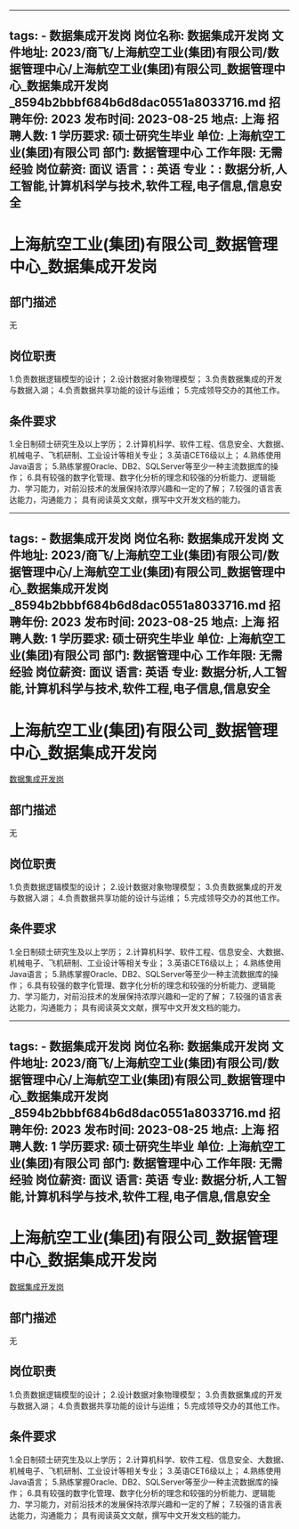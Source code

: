 
---
tags:
    - 数据集成开发岗
岗位名称: 数据集成开发岗
文件地址: 2023/商飞/上海航空工业(集团)有限公司/数据管理中心/上海航空工业(集团)有限公司_数据管理中心_数据集成开发岗_8594b2bbbf684b6d8dac0551a8033716.md
招聘年份: 2023
发布时间: 2023-08-25
地点: 上海
招聘人数: 1
学历要求: 硕士研究生毕业
单位: 上海航空工业(集团)有限公司
部门: 数据管理中心
工作年限: 无需经验
岗位薪资: 面议
语言：: 英语
专业：: 数据分析,人工智能,计算机科学与技术,软件工程,电子信息,信息安全
---

# 上海航空工业(集团)有限公司_数据管理中心_数据集成开发岗

## 部门描述

无

## 岗位职责

1.负责数据逻辑模型的设计；
 2.设计数据对象物理模型；
 3.负责数据集成的开发与数据入湖；
 4.负责数据共享功能的设计与运维；
 5.完成领导交办的其他工作。

 ## 条件要求

1.全日制硕士研究生及以上学历；
 2.计算机科学、软件工程、信息安全、大数据、机械电子、飞机研制、工业设计等相关专业；
 3.英语CET6级以上；
 4.熟练使用Java语言；
 5.熟练掌握Oracle、DB2、SQLServer等至少一种主流数据库的操作；
 6.具有较强的数字化管理、数字化分析的理念和较强的分析能力、逻辑能力、学习能力，对前沿技术的发展保持浓厚兴趣和一定的了解；
 7.较强的语言表达能力，沟通能力；
具有阅读英文文献，撰写中文开发文档的能力。

---
tags:
    - 数据集成开发岗
岗位名称: 数据集成开发岗
文件地址: 2023/商飞/上海航空工业(集团)有限公司/数据管理中心/上海航空工业(集团)有限公司_数据管理中心_数据集成开发岗_8594b2bbbf684b6d8dac0551a8033716.md
招聘年份: 2023
发布时间: 2023-08-25
地点: 上海
招聘人数: 1
学历要求: 硕士研究生毕业
单位: 上海航空工业(集团)有限公司
部门: 数据管理中心
工作年限: 无需经验
岗位薪资: 面议
语言: 英语
专业: 数据分析,人工智能,计算机科学与技术,软件工程,电子信息,信息安全
---

# 上海航空工业(集团)有限公司_数据管理中心_数据集成开发岗

[数据集成开发岗](http://zhaopin.comac.cc/zp/ct/out/position/positionDetail?planid=8594b2bbbf684b6d8dac0551a8033716)

## 部门描述

无

## 岗位职责

1.负责数据逻辑模型的设计；
 2.设计数据对象物理模型；
 3.负责数据集成的开发与数据入湖；
 4.负责数据共享功能的设计与运维；
 5.完成领导交办的其他工作。

 ## 条件要求

1.全日制硕士研究生及以上学历；
 2.计算机科学、软件工程、信息安全、大数据、机械电子、飞机研制、工业设计等相关专业；
 3.英语CET6级以上；
 4.熟练使用Java语言；
 5.熟练掌握Oracle、DB2、SQLServer等至少一种主流数据库的操作；
 6.具有较强的数字化管理、数字化分析的理念和较强的分析能力、逻辑能力、学习能力，对前沿技术的发展保持浓厚兴趣和一定的了解；
 7.较强的语言表达能力，沟通能力；
具有阅读英文文献，撰写中文开发文档的能力。

---
tags:
    - 数据集成开发岗
岗位名称: 数据集成开发岗
文件地址: 2023/商飞/上海航空工业(集团)有限公司/数据管理中心/上海航空工业(集团)有限公司_数据管理中心_数据集成开发岗_8594b2bbbf684b6d8dac0551a8033716.md
招聘年份: 2023
发布时间: 2023-08-25
地点: 上海
招聘人数: 1
学历要求: 硕士研究生毕业
单位: 上海航空工业(集团)有限公司
部门: 数据管理中心
工作年限: 无需经验
岗位薪资: 面议
语言: 英语
专业: 数据分析,人工智能,计算机科学与技术,软件工程,电子信息,信息安全
---

# 上海航空工业(集团)有限公司_数据管理中心_数据集成开发岗

[数据集成开发岗](http://zhaopin.comac.cc/zp/ct/out/position/positionDetail?planid=8594b2bbbf684b6d8dac0551a8033716)


## 部门描述

无

## 岗位职责

1.负责数据逻辑模型的设计；
 2.设计数据对象物理模型；
 3.负责数据集成的开发与数据入湖；
 4.负责数据共享功能的设计与运维；
 5.完成领导交办的其他工作。

 ## 条件要求

1.全日制硕士研究生及以上学历；
 2.计算机科学、软件工程、信息安全、大数据、机械电子、飞机研制、工业设计等相关专业；
 3.英语CET6级以上；
 4.熟练使用Java语言；
 5.熟练掌握Oracle、DB2、SQLServer等至少一种主流数据库的操作；
 6.具有较强的数字化管理、数字化分析的理念和较强的分析能力、逻辑能力、学习能力，对前沿技术的发展保持浓厚兴趣和一定的了解；
 7.较强的语言表达能力，沟通能力；
具有阅读英文文献，撰写中文开发文档的能力。
